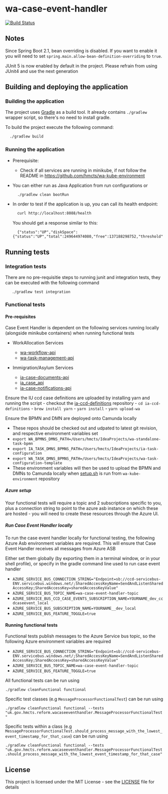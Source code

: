 # wa-case-event-handler

[![Build Status](https://travis-ci.org/hmcts/wa-case-event-handler.svg?branch=master)](https://travis-ci.org/hmcts/wa-case-event-handler)

## Notes

Since Spring Boot 2.1, bean overriding is disabled. If you want to enable it you will need to set `spring.main.allow-bean-definition-overriding` to `true`.

JUnit 5 is now enabled by default in the project. Please refrain from using JUnit4 and use the next generation

## Building and deploying the application

### Building the application

The project uses [Gradle](https://gradle.org) as a build tool. It already contains
`./gradlew` wrapper script, so there's no need to install gradle.

To build the project execute the following command:

```bash
  ./gradlew build
```

### Running the application

- Prerequisite:
  - Check if all services are running in minikube, if not follow the README in
    https://github.com/hmcts/wa-kube-environment
  
- You can either run as Java Application from run configurations or
    ```bash
      ./gradlew clean bootRun
    ```
- In order to test if the application is up, you can call its health endpoint:

    ```bash
      curl http://localhost:8088/health
    ```

  You should get a response similar to this:

    ```
      {"status":"UP","diskSpace":{"status":"UP","total":249644974080,"free":137188298752,"threshold":10485760}}
    ```

## Running tests

### Integration tests

There are no pre-requisitie steps to running junit and integration tests, they can be executed with the following command
```
   ./gradlew test integration
``` 

### Functional tests

#### Pre-requisites

Case Event Handler is dependent on the following services running locally (alongside minikube containers) when running
functional tests 

- WorkAllocation Services
    - [wa-workflow-api](https://github.com/hmcts/wa-workflow-api)
    - [wa-task-management-api](https://github.com/hmcts/wa-task-management-api)

- Immigration/Asylum Services
    - [ia-case-documents-api](https://github.com/hmcts/ia-case-documents-api)
    - [ia_case_api](https://github.com/hmcts/ia_case_api)
    - [ia-case-notifications-api](https://github.com/hmcts/ia-case-notifications-api)
    
Ensure the IU ccd case definitions are uploaded by installing yarn and running the script
    - checkout the [ia-ccd-definitions](https://github.com/hmcts/ia-ccd-definitions) repository
    - `cd ia-ccd-definitions`
    - `brew install yarn`
    - `yarn install`
    - `yarn upload-wa`
    
Ensure the BPMN and DMN are deployed onto Camunda locally
- These repos should be checked out and udpated to latest git revision, and respective environment variables set
 - `export WA_BPMNS_DMNS_PATH=/Users/hmcts/IdeaProjects/wa-standalone-task-bpmn`
 - `export IA_TASK_DMNS_BPMNS_PATH=/Users/hmcts/IdeaProjects/ia-task-configuration`
 - `export WA_TASK_DMNS_BPMNS_PATH=/Users/hmcts/IdeaProjects/wa-task-configuration-template`
 - These environment variables will then be used to upload the BPMN and DMNs to Camunda locally when
[setup.sh](https://github.com/hmcts/wa-kube-environment/blob/master/scripts/setup.sh) is run from `wa-kube-environment` repository

##### Azure setup

Your functional tests will require a topic and 2 subscriptions specific to you, plus a connection string to point to 
the azure asb instance on which these are hosted - you will need to create these resources
through the  Azure UI.

##### Run Case Event Handler locally

To run the case event handler locally for functional testing, the following Azure Asb environment variables are required.
This will ensure that Case Event Handler receives all messages from Azure ASB 

Either set them globally (by exporting them in a terminal window, or in your shell profile), or specify in the gradle 
command line used to run case event handler

 - `AZURE_SERVICE_BUS_CONNECTION_STRING="Endpoint=sb://ccd-servicebus-ENV.servicebus.windows.net/;SharedAccessKeyName=SendAndListenSharedAccessKey;SharedAccessKey=sharedAccessKeyValue"`
 - `AZURE_SERVICE_BUS_TOPIC_NAME=wa-case-event-handler-topic`
 - `AZURE_SERVICE_BUS_CCD_CASE_EVENTS_SUBSCRIPTION_NAME=YOURNAME_dev_ccdcaseevent_local`
 - `AZURE_SERVICE_BUS_SUBSCRIPTION_NAME=YOURNAME__dev_local`
 - `AZURE_SERVICE_BUS_FEATURE_TOGGLE=true` 

#### Running functional tests

Functional tests publish messages to the Azure Service bus topic, so the following Azure environment 
variables are required    

 - `AZURE_SERVICE_BUS_CONNECTION_STRING="Endpoint=sb://ccd-servicebus-ENV.servicebus.windows.net/;SharedAccessKeyName=SendAndListenSharedAccessKey;SharedAccessKey=sharedAccessKeyValue"`
 - `AZURE_SERVICE_BUS_TOPIC_NAME=wa-case-event-handler-topic`
 - `AZURE_SERVICE_BUS_FEATURE_TOGGLE=true`

All functional tests can be run using

`./gradlew cleanFunctional functional`

Specific test classes (e.g `MessageProcessorFunctionalTest`) can be run using

`./gradlew cleanFunctional functional --tests "uk.gov.hmcts.reform.wacaseeventhandler.MessageProcessorFunctionalTest"`

Specific tests within a class (e.g `MessageProcessorFunctionalTest.should_process_message_with_the_lowest_event_timestamp_for_that_case`) can be run using

`./gradlew cleanFunctional functional --tests "uk.gov.hmcts.reform.wacaseeventhandler.MessageProcessorFunctionalTest.should_process_message_with_the_lowest_event_timestamp_for_that_case"`

## License

This project is licensed under the MIT License - see the [LICENSE](LICENSE) file for details


